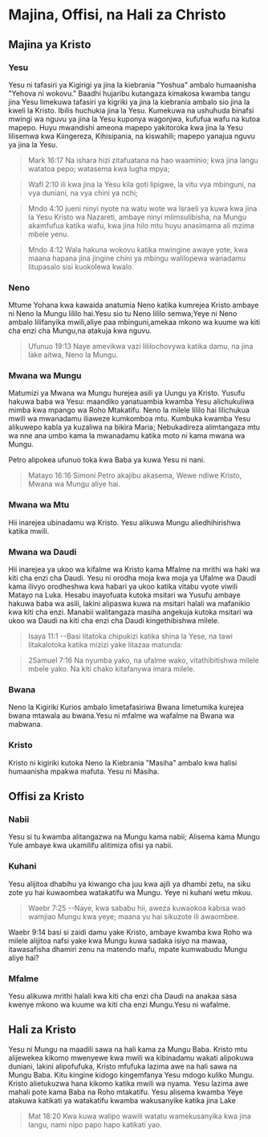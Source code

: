 # Majina, Offisi, na Hali za Christo

## Majina ya Kristo

### Yesu

Yesu ni tafasiri ya Kigirigi ya jina la kiebrania "Yoshua" ambalo humaanisha "Yehova ni wokovu." Baadhi hujaribu kutangaza kimakosa kwamba tangu jina Yesu limekuwa tafasiri ya kigriki ya jina la kiebrania ambalo sio jina la kweli la Kristo. Ibilis huchukia jina la Yesu. Kumekuwa na ushuhuda binafsi mwingi wa nguvu ya jina la Yesu kuponya wagonjwa, kufufua wafu na kutoa mapepo. Huyu mwandishi ameona mapepo yakitoroka kwa jina la Yesu lilisemwa kwa Kiingereza, Kihisipania, na kiswahili; mapepo yanajua nguvu ya jina la Yesu.

> Mark 16:17 Na ishara hizi zitafuatana na hao waaminio; kwa jina langu watatoa pepo; watasema kwa lugha mpya;

> Wafl 2:10 ili kwa jina la Yesu kila goti lipigwe, la vitu vya mbinguni, na vya duniani, na vya chini ya nchi;

> Mndo 4:10 jueni ninyi nyote na watu wote wa Israeli ya kuwa kwa jina la Yesu Kristo wa Nazareti, ambaye ninyi mlimsulibisha, na Mungu akamfufua katika wafu, kwa jina hilo mtu huyu anasimama ali mzima mbele yenu.

> Mndo 4:12 Wala hakuna wokovu katika mwingine awaye yote, kwa maana hapana jina jingine chini ya mbingu walilopewa wanadamu litupasalo sisi kuokolewa kwalo.

### Neno

Mtume Yohana kwa kawaida anatumia Neno katika kumrejea Kristo ambaye ni Neno la Mungu lililo hai.Yesu sio tu Neno lililo semwa;Yeye ni Neno ambalo lilifanyika mwili,aliye paa mbinguni,amekaa mkono wa kuume wa kiti cha enzi cha Mungu,na atakuja kwa nguvu.

> Ufunuo 19:13 Naye amevikwa vazi lililochovywa katika damu, na jina lake aitwa, Neno la Mungu.

### Mwana wa Mungu

Matumizi ya Mwana wa Mungu hurejea asili ya Uungu ya Kristo. Yusufu hakuwa baba wa Yesu: maandiko yanatuambia kwamba Yesu alichukuliwa mimba kwa mpango wa Roho Mtakatifu. Neno la milele lililo hai lilichukua mwili wa mwanadamu iliaweze kumkomboa mtu. Kumbuka kwamba Yesu alikuwepo kabla ya kuzaliwa na bikira Maria; Nebukadireza alimtangaza mtu wa nne ana umbo kama la mwanadamu katika moto ni kama mwana wa Mungu. 

Petro alipokea ufunuo toka kwa Baba ya kuwa Yesu ni nani.

> Matayo 16:16 Simoni Petro akajibu akasema, Wewe ndiwe Kristo, Mwana wa Mungu aliye hai.

### Mwana wa Mtu

Hii inarejea ubinadamu wa Kristo. Yesu alikuwa Mungu aliedhihirishwa katika mwili.

### Mwana wa Daudi

Hii inarejea ya ukoo wa kifalme wa Kristo kama Mfalme na mrithi wa haki wa kiti cha enzi cha Daudi. Yesu ni orodha moja kwa moja ya Ufalme wa Daudi kama ilivyo orodheshwa kwa habari ya ukoo katika vitabu vyote viwili Matayo na Luka. Hesabu inayofuata kutoka msitari wa Yusufu ambaye hakuwa baba wa asili, lakini alipaswa kuwa na msitari halali wa mafanikio kwa kiti cha enzi. Manabii walitangaza masiha angekuja kutoka msitari wa ukoo wa Daudi na kiti cha enzi cha Daudi kingethibishwa milele.

> Isaya 11:1 --Basi litatoka chipukizi katika shina la Yese, na tawi litakalotoka katika mizizi yake litazaa matunda:

> 2Samuel 7:16 Na nyumba yako, na ufalme wako, vitathibitishwa milele mbele yako. Na kiti chako kitafanywa imara milele.

### Bwana

Neno la Kigiriki Kurios ambalo limetafasiriwa Bwana limetumika kurejea bwana mtawala au bwana.Yesu ni mfalme wa wafalme na Bwana wa mabwana. 

### Kristo

Kristo ni kigiriki kutoka Neno la Kiebrania "Masiha" ambalo kwa halisi humaanisha mpakwa mafuta. Yesu ni Masiha. 

## Offisi za Kristo

### Nabii

Yesu si tu kwamba alitangazwa na Mungu kama nabii; Alisema kama Mungu Yule ambaye kwa ukamilifu alitimiza ofisi ya nabii.

### Kuhani

Yesu alijitoa dhabihu ya kiwango cha juu kwa ajili ya dhambi zetu, na siku zote yu hai kuwaombea watakatifu wa Mungu. Yeye ni kuhani wetu mkuu.

> Waebr 7:25 --Naye, kwa sababu hii, aweza kuwaokoa kabisa wao wamjiao Mungu kwa yeye; maana yu hai sikuzote ili awaombee.

Waebr 9:14 basi si zaidi damu yake Kristo, ambaye kwamba kwa Roho wa milele alijitoa nafsi yake kwa Mungu kuwa sadaka isiyo na mawaa, itawasafisha dhamiri zenu na matendo mafu, mpate kumwabudu Mungu aliye hai?

### Mfalme

Yesu alikuwa mrithi halali kwa kiti cha enzi cha Daudi na anakaa sasa kwenye mkono wa kuume wa kiti cha enzi Mungu.Yesu ni wafalme.

## Hali za Kristo

Yesu ni Mungu na maadili sawa na hali kama za Mungu Baba. Kristo mtu alijewekea kikomo mwenyewe kwa mwili wa kibinadamu wakati alipokuwa duniani, lakini alipofufuka, Kristo mfufuka lazima awe na hali sawa na Mungu Baba. Kitu kingine kidogo kingemfanya Yesu mdogo kuliko Mungu. Kristo alietukuzwa hana kikomo katika mwili wa nyama. Yesu lazima awe mahali pote kama Baba na Roho mtakatifu. Yesu alisema kwamba Yeye atakuwa katikati ya watakatifu kwamba wakusanyike katika jina Lake 

> Mat 18:20 Kwa kuwa walipo wawili watatu wamekusanyika kwa jina langu, nami nipo papo hapo katikati yao.